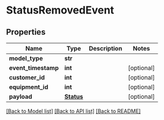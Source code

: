 # StatusRemovedEvent

## Properties
Name | Type | Description | Notes
------------ | ------------- | ------------- | -------------
**model_type** | **str** |  | 
**event_timestamp** | **int** |  | [optional] 
**customer_id** | **int** |  | [optional] 
**equipment_id** | **int** |  | [optional] 
**payload** | [**Status**](Status.md) |  | [optional] 

[[Back to Model list]](../README.md#documentation-for-models) [[Back to API list]](../README.md#documentation-for-api-endpoints) [[Back to README]](../README.md)

